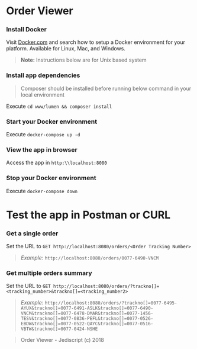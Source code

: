 # Order Viewer

### Install Docker

Visit [Docker.com](http://www.docker.com) and search how to setup a Docker environment for your platform. Available for Linux, Mac, and Windows.

>**Note:** Instructions below are for Unix based system

### Install app dependencies

> Composer should be installed before running below command in your local environment

Execute `cd www/lumen && composer install`

### Start your Docker environment

Execute `docker-compose up -d`

### View the app in browser

Access the app in `http:\\localhost:8080`

### Stop your Docker environment

Execute `docker-compose down`


# Test the app in Postman or CURL
### Get a single order

Set the URL to `GET http://localhost:8080/orders/<Order Tracking Number>`

> *Example*: `http://localhost:8080/orders/0077-6490-VNCM`

### Get multiple orders summary
Set the URL to `GET http://localhost:8080/orders/?trackno[]=<tracking_number>&trackno[]=<tracking_number2>`

> *Example*: `http://localhost:8080/orders/?trackno[]=0077-6495-AYUX&trackno[]=0077-6491-ASLK&trackno[]=0077-6490-VNCM&trackno[]=0077-6478-DMAR&trackno[]=0077-1456-TESV&trackno[]=0077-0836-PEFL&trackno[]=0077-0526-EBDW&trackno[]=0077-0522-QAYC&trackno[]=0077-0516-VBTW&trackno[]=0077-0424-NSHE`

> Order Viewer - Jediscript (c) 2018
